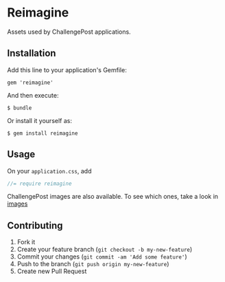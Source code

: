 # Reimagine

Assets used by ChallengePost applications.

## Installation

Add this line to your application's Gemfile:

    gem 'reimagine'

And then execute:

    $ bundle

Or install it yourself as:

    $ gem install reimagine

## Usage

On your `application.css`, add

```scss
//= require reimagine
```

ChallengePost images are also available. To see which ones, take a look in
[images](https://github.com/challengepost/reimagine/tree/master/app/assets/images)

## Contributing

1. Fork it
2. Create your feature branch (`git checkout -b my-new-feature`)
3. Commit your changes (`git commit -am 'Add some feature'`)
4. Push to the branch (`git push origin my-new-feature`)
5. Create new Pull Request
